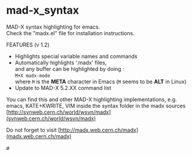 mad-x_syntax
============

MAD-X syntax highlighting for emacs.  
Check the "madx.el" file for installation instructions.

FEATURES (v 1.2)

* Highlights special variable names and commands
* Automatically highlights '.madx' files,  
  and any buffer can be highlighted by doing :  
    `M+X madx-mode`  
  where `M` is the **META** character in Emacs (`M` seems to be **ALT** in Linux)
* Update to MAD-X 5.2.XX command list

You can find this and other MAD-X highlighting implementations, e.g.
  emacs, KATE+KWRITE, VIM
inside the syntax folder in the madx sources
[http://svnweb.cern.ch/world/wsvn/madx](svnweb.cern.ch/world/wsvn/madx)

Do not forget to visit 
[http://madx.web.cern.ch/madx](madx.web.cern.ch/madx)

ø
    
